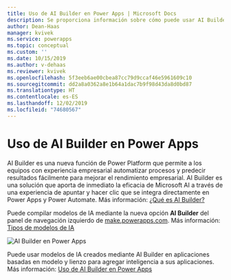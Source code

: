 ```yaml
---
title: Uso de AI Builder en Power Apps | Microsoft Docs
description: Se proporciona información sobre cómo puede usar AI Builder en Power Apps.
author: Dean-Haas
manager: kvivek
ms.service: powerapps
ms.topic: conceptual
ms.custom: ''
ms.date: 10/15/2019
ms.author: v-dehaas
ms.reviewer: kvivek
ms.openlocfilehash: 5f3eeb6ae00cbea87cc79d9ccaf46e5961609c10
ms.sourcegitcommit: dd2a8a0362a8e1b64a1dac7b9f98d43da8d0bd87
ms.translationtype: HT
ms.contentlocale: es-ES
ms.lasthandoff: 12/02/2019
ms.locfileid: "74680567"
---
```

# <a name="use-ai-builder-in-power-apps"></a>Uso de AI Builder en Power Apps

AI Builder es una nueva función de Power Platform que permite a los equipos con experiencia empresarial automatizar procesos y predecir resultados fácilmente para mejorar el rendimiento empresarial. AI Builder es una solución que aporta de inmediato la eficacia de Microsoft AI a través de una experiencia de apuntar y hacer clic que se integra directamente en Power Apps y Power Automate. Más información: [¿Qué es AI Builder?](/ai-builder/)

Puede compilar modelos de IA mediante la nueva opción **AI Builder** del panel de navegación izquierdo de [make.powerapps.com](https://make.powerapps.com). Más información: [Tipos de modelos de IA](/ai-builder/model-types)

![AI Builder en Power Apps](media/ai-builder.png "AI Builder en Power Apps")

Puede usar modelos de IA creados mediante AI Builder en aplicaciones basadas en modelo y lienzo para agregar inteligencia a sus aplicaciones. Más información: [Uso de AI Builder en Power Apps](/ai-builder/use-in-powerapps-overview)
